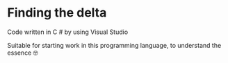 # Finding the delta
Code written in C # by using Visual Studio

Suitable for starting work in this programming language, to understand the essence :nerd_face:
